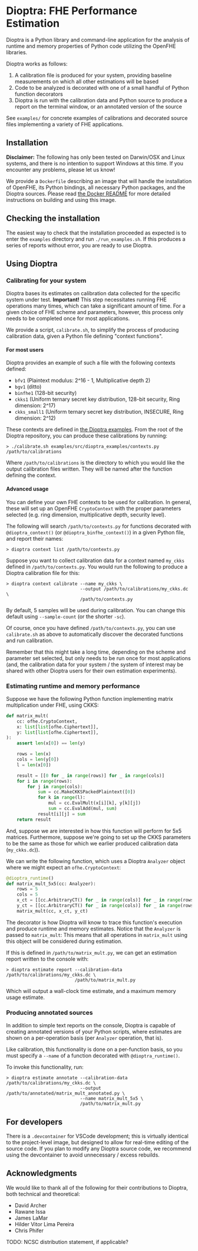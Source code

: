 # Dioptra: FHE Performance Estimation

Dioptra is a Python library and command-line application for the analysis of
runtime and memory properties of Python code utilizing the OpenFHE libraries.

Dioptra works as follows:

1. A calibration file is produced for your system, providing baseline
   measurements on which all other estimations will be based
2. Code to be analyzed is decorated with one of a small handful of Python
   function decorators
3. Dioptra is run with the calibration data and Python source to produce a
   report on the terminal window, or an annotated version of the source

See `examples/` for concrete examples of calibrations and decorated source files
implementing a variety of FHE applications.

## Installation

**Disclaimer:** The following has only been tested on Darwin/OSX and Linux
systems, and there is no intention to support Windows at this time.
If you encounter any problems, please let us know!

We provide a `Dockerfile` describing an image that will handle the installation
of OpenFHE, its Python bindings, all necessary Python packages, and the Dioptra
sources. Please read [the Docker README](README.Docker.md) for more detailed
instructions on building and using this image.

## Checking the installation

The easiest way to check that the installation proceeded as expected is to
enter the `examples` directory and run `./run_examples.sh`. If this produces a
series of reports without error, you are ready to use Dioptra.

## Using Dioptra

### Calibrating for your system

Dioptra bases its estimates on calibration data collected for the specific
system under test. **Important!** This step necessitates running FHE operations
many times, which can take a significant amount of time. For a given choice of
FHE scheme and parameters, however, this process only needs to be completed once
for most applications.

We provide a script, `calibrate.sh`, to simplify the process of producing
calibration data, given a Python file defining "context functions".

#### For most users

Dioptra provides an example of such a file with the following contexts defined:

- `bfv1`        (Plaintext modulus: 2^16 - 1, Multiplicative depth 2)
- `bgv1`        (ditto)
- `binfhe1`     (128-bit security)
- `ckks1`       (Uniform ternary secret key distribution, 128-bit security, Ring
                 dimension: 2^17)
- `ckks_small1` (Uniform ternary secret key distribution, INSECURE, Ring
                 dimension: 2^12)

These contexts are defined in
[the Dioptra examples](examples/src/dioptra_examples/contexts.py). From the
root of the Dioptra repository, you can produce these calibrations by running:

```console
> ./calibrate.sh examples/src/dioptra_examples/contexts.py /path/to/calibrations
```

Where `/path/to/calibrations` is the directory to which you would like the
output calibration files written. They will be named after the function defining
the context.

#### Advanced usage

You can define your own FHE contexts to be used for calibration. In
general, these will set up an OpenFHE `CryptoContext` with the proper parameters
selected (e.g. ring dimension, multiplicative depth, security level).

The following will search `/path/to/contexts.py` for functions decorated with
`@dioptra_context()` (or `@dioptra_binfhe_context()`) in a given Python file,
and report their names:

```console
> dioptra context list /path/to/contexts.py
```

Suppose you want to collect calibration data for a context named `my_ckks`
defined in `/path/to/contexts.py`. You would run the following to produce a
Dioptra calibration file for this:

```console
> dioptra context calibrate --name my_ckks \
                            --output /path/to/calibrations/my_ckks.dc \
                            /path/to/contexts.py
```

By default, 5 samples will be used during calibration. You can change this
default using `--sample-count` (or the shorter `-sc`).

Of course, once you have defined `/path/to/contexts.py`, you can use
`calibrate.sh` as above to automatically discover the decorated functions and
run calibration.

Remember that this might take a long time, depending on the scheme and parameter
set selected, but only needs to be run once for most applications (and, the
calibration data for your system / the system of interest may be shared with
other Dioptra users for their own estimation experiments).

### Estimating runtime and memory performance

Suppose we have the following Python function implementing matrix multiplication
under FHE, using CKKS:

```python
def matrix_mult(
    cc: ofhe.CryptoContext,
    x: list[list[ofhe.Ciphertext]],
    y: list[list[ofhe.Ciphertext]],
):
    assert len(x[0]) == len(y)

    rows = len(x)
    cols = len(y[0])
    l = len(x[0])

    result = [[0 for _ in range(rows)] for _ in range(cols)]
    for i in range(rows):
        for j in range(cols):
            sum = cc.MakeCKKSPackedPlaintext([0])
            for k in range(l):
                mul = cc.EvalMult(x[i][k], y[k][j])
                sum = cc.EvalAdd(mul, sum)
            result[i][j] = sum
    return result
```

And, suppose we are interested in how this function will perform for 5x5
matrices. Furthermore, suppose we're going to set up the CKKS parameters to be
the same as those for which we earlier produced calibration data
(`my_ckks.dc`)).

We can write the following function, which uses a Dioptra `Analyzer` object
where we might expect an `ofhe.CryptoContext`:

```python
@dioptra_runtime()
def matrix_mult_5x5(cc: Analyzer):
    rows = 5
    cols = 5
    x_ct = [[cc.ArbitraryCT() for _ in range(cols)] for _ in range(rows)]
    y_ct = [[cc.ArbitraryCT() for _ in range(cols)] for _ in range(rows)]
    matrix_mult(cc, x_ct, y_ct)
```

The decorator is how Dioptra will know to trace this function's execution and
produce runtime and memory estimates. Notice that the `Analyzer` is passed to
`matrix_mult`: This means that all operations in `matrix_mult` using this object
will be considered during estimation.

If this is defined in `/path/to/matrix_mult.py`, we can get an estimation report
written to the console with:

```console
> dioptra estimate report --calibration-data /path/to/calibrations/my_ckks.dc \
                          /path/to/matrix_mult.py
```

Which will output a wall-clock time estimate, and a maximum memory usage
estimate.

### Producing annotated sources

In addition to simple text reports on the console, Dioptra is capable of
creating annotated versions of your Python scripts, where estimates are shown
on a per-operation basis (per `Analyzer` operation, that is).

Like calibration, this functionality is done on a per-function basis, so you
must specify a `--name` of a function decorated with `@dioptra_runtime()`.

To invoke this functionality, run:

```console
> dioptra estimate annotate --calibration-data /path/to/calibrations/my_ckks.dc \
                            --output /path/to/annotated/matrix_mult_annotated.py \
                            --name matrix_mult_5x5 \
                            /path/to/matrix_mult.py
```

## For developers

There is a `.devcontainer` for VSCode development; this is virtually identical
to the project-level image, but designed to allow for real-time editing of the
source code. If you plan to modify any Dioptra source code, we recommend using
the devcontainer to avoid unnecessary / excess rebuilds.

## Acknowledgments

We would like to thank all of the following for their contributions to Dioptra,
both technical and theoretical:

- David Archer
- Rawane Issa
- James LaMar
- Hilder Vitor Lima Pereira
- Chris Phifer

TODO: NCSC distribution statement, if applicable?
